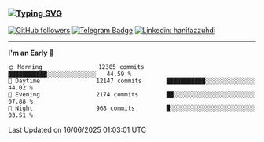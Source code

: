 ### [![Typing SVG](https://readme-typing-svg.herokuapp.com?font=lato&size=22&lines=Hi+There+👋)](https://git.io/typing-svg) 

[![GitHub followers](https://img.shields.io/github/followers/hanifazzuhdi?label=Follow&style=social)](https://github.com/hanifazzuhdi/?tab=follow) 
[![Telegram Badge](https://img.shields.io/badge/-hanif0198-blue?style=social&logo=telegram&link=https://www.t.me/hanif0198/)](https://www.t.me/hanif0198/) 
[![Linkedin: hanifazzuhdi](https://img.shields.io/badge/-hanifazzuhdi-blue?style=flat-square&logo=Linkedin&logoColor=white&link=https://www.linkedin.com/in/hanif-az-zuhdi-69688019b/)](https://www.linkedin.com/in/hanif-az-zuhdi-69688019b/) 

<hr/>

<!--START_SECTION:waka-->
**I'm an Early 🐤** 

```text
🌞 Morning                12305 commits       ███████████░░░░░░░░░░░░░░   44.59 % 
🌆 Daytime                12147 commits       ███████████░░░░░░░░░░░░░░   44.02 % 
🌃 Evening                2174 commits        ██░░░░░░░░░░░░░░░░░░░░░░░   07.88 % 
🌙 Night                  968 commits         █░░░░░░░░░░░░░░░░░░░░░░░░   03.51 % 
```



 Last Updated on 16/06/2025 01:03:01 UTC
<!--END_SECTION:waka-->
